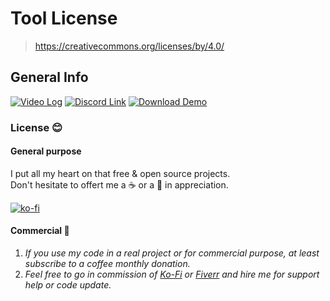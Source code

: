 # Tool License  
> https://creativecommons.org/licenses/by/4.0/  
  
## General Info
[![Video  Log](https://gitlab.com/eloistree/2018_11_16_patreonpattern/raw/master/Icons/Menu/Video.png)](https://eloistree.page.link/videolog)
[![Discord Link](https://gitlab.com/eloistree/2018_11_16_patreonpattern/raw/master/Icons/Menu/Talk.png)](https://eloistree.page.link/discord)
[![Download Demo](https://gitlab.com/eloistree/2018_11_16_patreonpattern/raw/master/Icons/Menu/Games.png)](https://eloistree.page.link/game)

### License 😊

#### General purpose
I put all my heart on that free & open source projects.      
Don't hesitate to offert me a ☕ or a  🍺 in appreciation.  
  
[![ko-fi](https://www.ko-fi.com/img/githubbutton_sm.svg)](https://ko-fi.com/E1E21QCY5) 

#### Commercial  🤝 
1. _If you use my code in a real project or for commercial purpose, at least subscribe to a coffee monthly donation._
2. _Feel free to go in commission of [Ko-Fi](https://ko-fi.com/eloistree) or [Fiverr](https://www.fiverr.com/eloistree) and hire me for support help or code update._